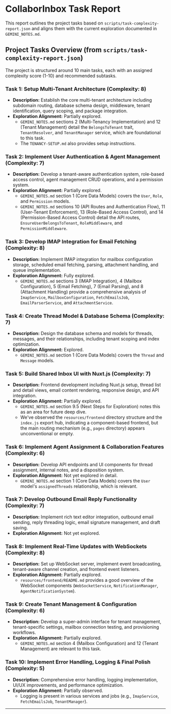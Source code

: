 # CollaborInbox Task Report

This report outlines the project tasks based on `scripts/task-complexity-report.json` and aligns them with the current exploration documented in `GEMINI_NOTES.md`.

## Project Tasks Overview (from `scripts/task-complexity-report.json`)

The project is structured around 10 main tasks, each with an assigned complexity score (1-10) and recommended subtasks.

### Task 1: Setup Multi-Tenant Architecture (Complexity: 8)
*   **Description:** Establish the core multi-tenant architecture including subdomain routing, database schema design, middleware, tenant identification, query scoping, and package integration.
*   **Exploration Alignment:** Partially explored.
    *   `GEMINI_NOTES.md` sections 2 (Multi-Tenancy Implementation) and 12 (Tenant Management) detail the `BelongsToTenant` trait, `TenantResolver`, and `TenantManager` service, which are foundational to this task.
    *   The `TENANCY-SETUP.md` also provides setup instructions.

### Task 2: Implement User Authentication & Agent Management (Complexity: 7)
*   **Description:** Develop a tenant-aware authentication system, role-based access control, agent management CRUD operations, and a permission system.
*   **Exploration Alignment:** Partially explored.
    *   `GEMINI_NOTES.md` section 1 (Core Data Models) covers the `User`, `Role`, and `Permission` models.
    *   `GEMINI_NOTES.md` sections 10 (API Routes and Authentication Flow), 11 (User-Tenant Enforcement), 13 (Role-Based Access Control), and 14 (Permission-Based Access Control) detail the API routes, `EnsureUserBelongsToTenant`, `RoleMiddleware`, and `PermissionMiddleware`.

### Task 3: Develop IMAP Integration for Email Fetching (Complexity: 8)
*   **Description:** Implement IMAP integration for mailbox configuration storage, scheduled email fetching, parsing, attachment handling, and queue implementation.
*   **Exploration Alignment:** Fully explored.
    *   `GEMINI_NOTES.md` sections 3 (IMAP Integration), 4 (Mailbox Configuration), 5 (Email Fetching), 7 (Email Parsing), and 8 (Attachment Handling) provide a comprehensive analysis of `ImapService`, `MailboxConfiguration`, `FetchEmailsJob`, `EmailParserService`, and `AttachmentService`.

### Task 4: Create Thread Model & Database Schema (Complexity: 7)
*   **Description:** Design the database schema and models for threads, messages, and their relationships, including tenant scoping and index optimization.
*   **Exploration Alignment:** Explored.
    *   `GEMINI_NOTES.md` section 1 (Core Data Models) covers the `Thread` and `Message` models.

### Task 5: Build Shared Inbox UI with Nuxt.js (Complexity: 7)
*   **Description:** Frontend development including Nuxt.js setup, thread list and detail views, email content rendering, responsive design, and API integration.
*   **Exploration Alignment:** Partially explored.
    *   `GEMINI_NOTES.md` section 9.5 (Next Steps for Exploration) notes this as an area for future deep dive.
    *   We've observed the `resources/frontend` directory structure and the `index.js` export hub, indicating a component-based frontend, but the main routing mechanism (e.g., `pages` directory) appears unconventional or empty.

### Task 6: Implement Agent Assignment & Collaboration Features (Complexity: 6)
*   **Description:** Develop API endpoints and UI components for thread assignment, internal notes, and a disposition system.
*   **Exploration Alignment:** Not yet explored in detail.
    *   `GEMINI_NOTES.md` section 1 (Core Data Models) covers the `User` model's `assignedThreads` relationship, which is relevant.

### Task 7: Develop Outbound Email Reply Functionality (Complexity: 7)
*   **Description:** Implement rich text editor integration, outbound email sending, reply threading logic, email signature management, and draft saving.
*   **Exploration Alignment:** Not yet explored.

### Task 8: Implement Real-Time Updates with WebSockets (Complexity: 8)
*   **Description:** Set up WebSocket server, implement event broadcasting, tenant-aware channel creation, and frontend event listeners.
*   **Exploration Alignment:** Partially explored.
    *   `resources/frontend/README.md` provides a good overview of the WebSocket components (`WebSocketService`, `NotificationManager`, `AgentNotificationSystem`).

### Task 9: Create Tenant Management & Configuration (Complexity: 6)
*   **Description:** Develop a super-admin interface for tenant management, tenant-specific settings, mailbox connection testing, and provisioning workflows.
*   **Exploration Alignment:** Partially explored.
    *   `GEMINI_NOTES.md` section 4 (Mailbox Configuration) and 12 (Tenant Management) are relevant to this task.

### Task 10: Implement Error Handling, Logging & Final Polish (Complexity: 5)
*   **Description:** Comprehensive error handling, logging implementation, UI/UX improvements, and performance optimization.
*   **Exploration Alignment:** Partially observed.
    *   Logging is present in various services and jobs (e.g., `ImapService`, `FetchEmailsJob`, `TenantManager`).

---
